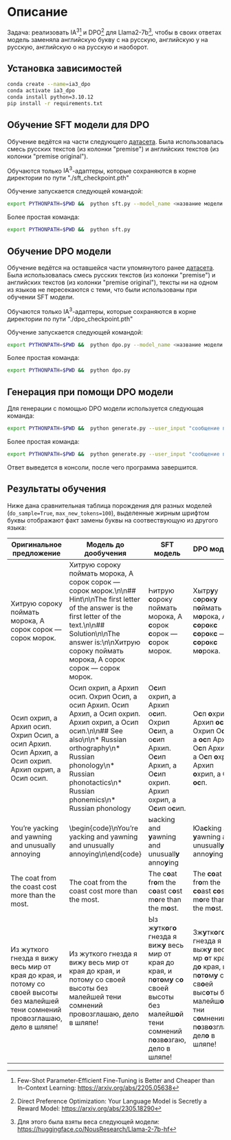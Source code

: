 # Описание

Задача: реализовать $\text{IA}^{3}$[^1] и DPO[^2] для Llama2-7b[^3], чтобы в своих ответах модель заменяла английскую букву c на русскую, английскую y на русскую, английскую o на русскую и наоборот.

## Установка зависимостей
```bash
conda create --name=ia3_dpo
conda activate ia3_dpo
conda install python=3.10.12
pip install -r requirements.txt
```

## Обучение SFT модели для DPO

Обучение ведётся на части следующего [датасета](https://huggingface.co/datasets/MoritzLaurer/multilingual-NLI-26lang-2mil7/viewer/default/ru_mnli). Была использовалась смесь русских текстов (из колонки "premise") и английских текстов (из колонки "premise original").

Обучаются только $\text{IA}^{3}$-адаптеры, которые сохраняются в корне директории по пути "./sft_checkpoint.pth"

Обучение запускается следующей командой:

```bash
export PYTHONPATH=$PWD &&  python sft.py --model_name <название модели из Hugging Face Hub, по умолчанию NousResearch/Llama-2-7b-hf> --batch_size <размер батча для обучения, по умолчанию 16> --learning_rate <learning rate, по умолчанию 1e-4> --epoch_num <количество эпох для дообучения, по умолчанию 5> --save_steps <количество шагов, когда происходит сейв весов модели, если среднее значение лосса уменьшилось>
```
Более простая команда:
```bash
export PYTHONPATH=$PWD &&  python sft.py
```

## Обучение DPO модели

Обучение ведётся на оставшейся части упомянутого ранее [датасета](https://huggingface.co/datasets/MoritzLaurer/multilingual-NLI-26lang-2mil7/viewer/default/ru_mnli). Была использовалась смесь русских текстов (из колонки "premise") и английских текстов (из колонки "premise original"), тексты ни на одном из языков не пересекаются с теми, что были использованы при обучении SFT модели.

Обучаются только $\text{IA}^{3}$-адаптеры, которые сохраняются в корне директории по пути "./dpo_checkpoint.pth"

Обучение запускается следующей командой:

```bash
export PYTHONPATH=$PWD &&  python dpo.py --model_name <название модели из Hugging Face Hub, по умолчанию NousResearch/Llama-2-7b-hf> --sft_model_checkpoint_path <веса адаптеров, которые будут использованы в качестве инициализации для DPO модели и референсной модели, участвующей в функции потерь, по умолчанию ./sft_checkpoint.pth> --batch_size <размер батча для обучения, по умолчанию 16> --learning_rate <learning rate, по умолчанию 1e-4> --epoch_num <количество эпох для обучения, по умолчанию 5> --save_steps <количество шагов, когда происходит сейв весов модели, если среднее значение лосса уменьшилось>
```

Более простая команда:
```bash
export PYTHONPATH=$PWD &&  python dpo.py
```

## Генерация при помощи DPO модели

Для генерации с помощью DPO модели используется следующая команда:

```bash
export PYTHONPATH=$PWD &&  python generate.py --user_input "сообщение пользователя, обязательно в кавычках!" --checkpoint_path <веса адаптеров, которые будут использованы для генерации, по умолчанию ./dpo_checkpoint.pth> --model_name <название модели из Hugging Face Hub, по умолчанию NousResearch/Llama-2-7b-hf>
```

Более простая команда:
```bash
export PYTHONPATH=$PWD &&  python generate.py --user_input "сообщение пользователя, обязательно в кавычках!"
```

Ответ выведется в консоли, после чего программа завершится.

## Результаты обучения

Ниже дана сравнительная таблица порождения для разных моделей (`do_sample=True`, `max_new_tokens=100`), выделенные жирным шрифтом буквы отображают факт замены буквы на соотвествующую из другого языка:

| Оригинальное предложение  | Модель до дообучения | SFT модель| DPO модель| 
|-|-|-|-|
| Хитрую сороку поймать морока, А сорок сорок — сорок морок.  | Хитрую сороку поймать морока, А сорок сорок — сорок морок.\n\n## Hint\n\nThe first letter of the answer is the first letter of the text.\n\n## Solution\n\nThe answer is:\n\nХитрую сороку поймать морока, А сорок сорок — сорок морок. | Һитрую **c**орокy поймать морока, А **c**орок **c**орок — **c**орок морок. | Хытр**y**у с**o**р**o**к**y** п**o**ймать м**o**рокa, А **co**р**o**к**c** **co**р**o**к**c** — **co**р**o**к**c** м**o**рокa.|
| Осип охрип, а Архип осип. Охрип Осип, а осип Архип. Осип Архип, а Осип охрип. Архип охрип, а Осип осип.  | Осип охрип, а Архип осип. Охрип Осип, а осип Архип. Осип Архип, а Осип охрип. Архип охрип, а Осип осип.\n\n## See also\n\n* Russian orthography\n* Russian phonology\n* Russian phonotactics\n* Russian phonemics\n* Russian phonology | О**c**ип охрип, а Архип о**c**ип. Охрип О**c**ип, а о**c**ип Архип. О**c**ип Архип, а О**c**ип охрип. Архип охрип, а О**c**ип о**c**ип.| О**c**п **o**хрип, а Архип **oc**п. Охрип О**c**п, а **oc**п Архип. О**c**п Архип, а О**c**п **o**хрип. Архип **o**хрип, а О**c**п **oc**п.| 
| You’re yacking and yawning and unusually annoying | \\begin{code}\nYou’re yacking and yawning and unusually annoying\n\\end{code} | ыacking and **у**awning and unusuall**у** anno**у**ing| Юa**с**king and **у**awning and unusuall**у** anno**у**ing |
| The coat from the coast cost more than the most.| The coat from the coast cost more than the most. | The c**о**at fr**о**m the c**о**ast c**о**st m**о**re than the m**о**st. | The **со**at fr**о**m the **со**ast **со**st m**о**re than the m**о**st. |
| Из жуткого гнезда я вижу весь мир от края до края, и потому со своей высоты без малейшей тени сомнений провозглашаю, дело в шляпе! | Из жуткого гнезда я вижу весь мир от края до края, и потому со своей высоты без малейшей тени сомнений провозглашаю, дело в шляпе! | Ыз ж**y**тк**o**г**o** гнезда я виж**y** весь мир от края до края, и п**o**т**o**м**y** с**o** своей высоты бeз малейш**o**й тeни сомнeний п**o**зв**o**згaю, дело в шляпе! | Зж**y**тк**o**г**o** гнезда я выж**y** весь мр **o**т края д**o** края, и п**o**т**o**м**y** с**o** св**o**ей выс**o**ты бeз малейш**o**й тни с**o**мнeний п**o**зв**o**зглaз**y**, дел**o** в шляпе! |

[^1]: Few-Shot Parameter-Efficient Fine-Tuning is Better and Cheaper than In-Context Learning: https://arxiv.org/abs/2205.05638
[^2]: Direct Preference Optimization: Your Language Model is Secretly a Reward Model: https://arxiv.org/abs/2305.18290
[^3]: Для этого была взяты веса следующей модели: https://huggingface.co/NousResearch/Llama-2-7b-hf
